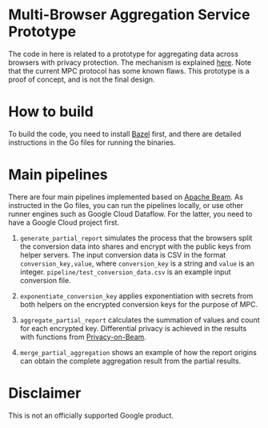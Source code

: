 # Multi-Browser Aggregation Service Prototype

The code in here is related to a prototype for aggregating data across browsers with privacy protection. The mechanism is explained [here](https://github.com/WICG/conversion-measurement-api/blob/master/SERVICE.md). Note that the current MPC protocol has some known flaws. This prototype is a proof of concept, and is not the final design.

# How to build

To build the code, you need to install [Bazel](https://bazel.build/) first, and there are detailed instructions in the Go files for running the binaries.

# Main pipelines

There are four main pipelines implemented based on [Apache Beam](https://beam.apache.org/). As instructed in the Go files, you can run the pipelines locally, or use other runner engines such as Google Cloud Dataflow. For the latter, you need to have a Google Cloud project first.

1. `generate_partial_report` simulates the process that the browsers split the conversion data into shares and encrypt with the public keys from helper servers. The input conversion data is CSV in the format `conversion_key,value`, where `conversion_key` is a string and `value` is an integer. `pipeline/test_conversion_data.csv` is an example input conversion file.

2. `exponentiate_conversion_key` applies exponentiation with secrets from both helpers on the encrypted conversion keys for the purpose of MPC.

3. `aggregate_partial_report` calculates the summation of values and count for each encrypted key. Differential privacy is achieved in the results with functions from [Privacy-on-Beam](https://github.com/google/differential-privacy/tree/main/privacy-on-beam).

4. `merge_partial_aggregation` shows an example of how the report origins can obtain the complete aggregation result from the partial results.

# Disclaimer

This is not an officially supported Google product.
